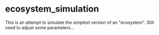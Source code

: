 # ecosystem_simulation

This is an attempt to simulate the simplest version of an "ecosystem". Still need to adjust some parameters...